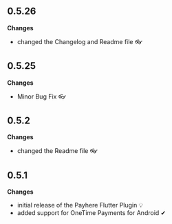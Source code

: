 ## 0.5.26
**Changes**
* changed the Changelog and Readme file 👓

## 0.5.25
**Changes**
* Minor Bug Fix 👓

## 0.5.2
**Changes**
* changed the Readme file 👓

## 0.5.1
**Changes**
* initial release of the Payhere Flutter Plugin 💡
* added support for OneTime Payments for Android ✔